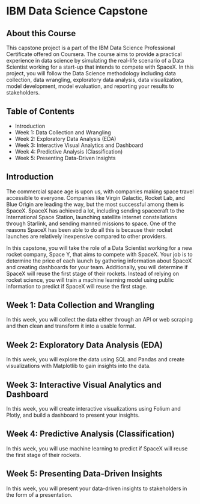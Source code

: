 # IBM Data Science Capstone

## About this Course
This capstone project is a part of the IBM Data Science Professional Certificate offered on Coursera. The course aims to provide a practical experience in data science by simulating the real-life scenario of a Data Scientist working for a start-up that intends to compete with SpaceX. In this project, you will follow the Data Science methodology including data collection, data wrangling, exploratory data analysis, data visualization, model development, model evaluation, and reporting your results to stakeholders.


## Table of Contents
- Introduction
- Week 1: Data Collection and Wrangling
- Week 2: Exploratory Data Analysis (EDA)
- Week 3: Interactive Visual Analytics and Dashboard
- Week 4: Predictive Analysis (Classification)
- Week 5: Presenting Data-Driven Insights

## Introduction
The commercial space age is upon us, with companies making space travel accessible to everyone. Companies like Virgin Galactic, Rocket Lab, and Blue Origin are leading the way, but the most successful among them is SpaceX. SpaceX has achieved a lot, including sending spacecraft to the International Space Station, launching satellite internet constellations through Starlink, and sending manned missions to space. One of the reasons SpaceX has been able to do all this is because their rocket launches are relatively inexpensive compared to other providers. 

In this capstone, you will take the role of a Data Scientist working for a new rocket company, Space Y, that aims to compete with SpaceX. Your job is to determine the price of each launch by gathering information about SpaceX and creating dashboards for your team. Additionally, you will determine if SpaceX will reuse the first stage of their rockets. Instead of relying on rocket science, you will train a machine learning model using public information to predict if SpaceX will reuse the first stage.

## Week 1: Data Collection and Wrangling
In this week, you will collect the data either through an API or web scraping and then clean and transform it into a usable format.

## Week 2: Exploratory Data Analysis (EDA)
In this week, you will explore the data using SQL and Pandas and create visualizations with Matplotlib to gain insights into the data.

## Week 3: Interactive Visual Analytics and Dashboard
In this week, you will create interactive visualizations using Folium and Plotly, and build a dashboard to present your insights.

## Week 4: Predictive Analysis (Classification)
In this week, you will use machine learning to predict if SpaceX will reuse the first stage of their rockets.

## Week 5: Presenting Data-Driven Insights
In this week, you will present your data-driven insights to stakeholders in the form of a presentation.
